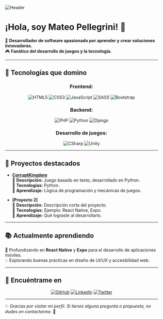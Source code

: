 ![Header](https://raw.githubusercontent.com/PellegriniM/PellegriniM/main/Banner.webp)

# ¡Hola, soy Mateo Pellegrini! 👋

🚀 **Desarrollador de software apasionado por aprender y crear soluciones innovadoras.**  
🎮 **Fanático del desarrollo de juegos y la tecnología.**  

---

## 🚀 Tecnologías que domino
<div align="center">
  
### Frontend:
![HTML5](https://img.shields.io/badge/HTML5-E34F26?style=for-the-badge&logo=html5&logoColor=white)
![CSS3](https://img.shields.io/badge/CSS3-1572B6?style=for-the-badge&logo=css3&logoColor=white)
![JavaScript](https://img.shields.io/badge/JavaScript-F7DF1E?style=for-the-badge&logo=javascript&logoColor=black)
![SASS](https://img.shields.io/badge/SASS-CC6699?style=for-the-badge&logo=sass&logoColor=white)
![Bootstrap](https://img.shields.io/badge/Bootstrap-7952B3?style=for-the-badge&logo=bootstrap&logoColor=white)

### Backend:
![PHP](https://img.shields.io/badge/PHP-777BB4?style=for-the-badge&logo=php&logoColor=white)
![Python](https://img.shields.io/badge/Python-3776AB?style=for-the-badge&logo=python&logoColor=white)
![Django](https://img.shields.io/badge/Django-092E20?style=for-the-badge&logo=django&logoColor=white)

### Desarrollo de juegos:
![CSharp](https://img.shields.io/badge/C%23-239120?style=for-the-badge&logo=c-sharp&logoColor=white)
![Unity](https://img.shields.io/badge/Unity-000000?style=for-the-badge&logo=unity&logoColor=white)

</div>

---

## 💼 Proyectos destacados

- **[CorruptKingdom](https://github.com/PellegriniM/ProyectoIngPython)**  
  📝 **Descripción:** Juego basado en texto, desarrollado en Python.  
  🚀 **Tecnologías:** Python.  
  🌟 **Aprendizaje:** Lógica de programación y mecánicas de juegos.

- **[Proyecto 2]**  
  📝 **Descripción:** Descripción corta del proyecto.  
  🚀 **Tecnologías:** Ejemplo: React Native, Expo.  
  🌟 **Aprendizaje:** Qué lograste al desarrollarlo.

---

## 📚 Actualmente aprendiendo

🎯 Profundizando en **React Native** y **Expo** para el desarrollo de aplicaciones móviles.  
💡 Explorando buenas prácticas en diseño de UI/UX y accesibilidad web.

---

## 📣 Encuéntrame en

<p align="center">
  <a href="https://github.com/tuusuario"><img src="https://img.shields.io/badge/GitHub-181717?style=for-the-badge&logo=github&logoColor=white" alt="GitHub"></a>
  <a href="https://linkedin.com/in/tuusuario"><img src="https://img.shields.io/badge/LinkedIn-0077B5?style=for-the-badge&logo=linkedin&logoColor=white" alt="LinkedIn"></a>
  <a href="https://twitter.com/tuusuario"><img src="https://img.shields.io/badge/Twitter-1DA1F2?style=for-the-badge&logo=twitter&logoColor=white" alt="Twitter"></a>
</p>

---

✨ *Gracias por visitar mi perfil. Si tienes alguna pregunta o propuesta, no dudes en contactarme.* 💬
